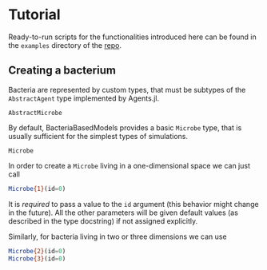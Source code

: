 # Tutorial
Ready-to-run scripts for the functionalities introduced here can be found in the `examples` directory of the [repo](https://github.com/mastrof/BacteriaBasedModels).

## Creating a bacterium
Bacteria are represented by custom types, that must be subtypes of the `AbstractAgent` type implemented by Agents.jl.
```@docs
AbstractMicrobe
```
By default, BacteriaBasedModels provides a basic `Microbe` type, that is usually sufficient for the simplest types of simulations.
```@docs
Microbe
```

In order to create a `Microbe` living in a one-dimensional space we can just call
```julia
Microbe{1}(id=0)
```
It is *required* to pass a value to the `id` argument (this behavior might change in the future).
All the other parameters will be given default values (as described in the type docstring) if not assigned explicitly.

Similarly, for bacteria living in two or three dimensions we can use
```julia
Microbe{2}(id=0)
Microbe{3}(id=0)
```
